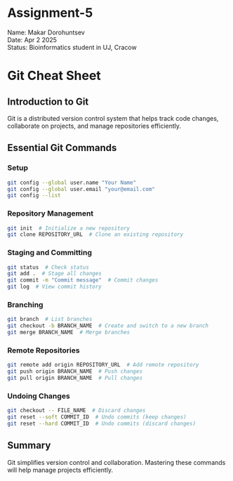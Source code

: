 # Assignment-5
Name: Makar Dorohuntsev <br>
Date: Apr 2 2025 <br>
Status: Bioinformatics student in UJ, Cracow

# Git Cheat Sheet

## Introduction to Git
Git is a distributed version control system that helps track code changes, collaborate on projects, and manage repositories efficiently.

## Essential Git Commands

### Setup
```bash
git config --global user.name "Your Name"
git config --global user.email "your@email.com"
git config --list
```

### Repository Management
```bash
git init  # Initialize a new repository
git clone REPOSITORY_URL  # Clone an existing repository
```

### Staging and Committing
```bash
git status  # Check status
git add .  # Stage all changes
git commit -m "Commit message"  # Commit changes
git log  # View commit history
```

### Branching
```bash
git branch  # List branches
git checkout -b BRANCH_NAME  # Create and switch to a new branch
git merge BRANCH_NAME  # Merge branches
```

### Remote Repositories
```bash
git remote add origin REPOSITORY_URL  # Add remote repository
git push origin BRANCH_NAME  # Push changes
git pull origin BRANCH_NAME  # Pull changes
```

### Undoing Changes
```bash
git checkout -- FILE_NAME  # Discard changes
git reset --soft COMMIT_ID  # Undo commits (keep changes)
git reset --hard COMMIT_ID  # Undo commits (discard changes)
```

## Summary
Git simplifies version control and collaboration. Mastering these commands will help manage projects efficiently.

